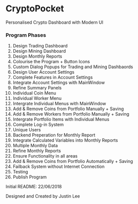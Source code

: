 # CryptoPocket
Personalised Crypto Dashboard with Modern UI

### Program Phases

01. Design Trading Dashboard
02. Design Mining Dashboard
03. Design Monthly Reports
04. Colourise the Program + Button Icons
05. Custom Dialog Popups for Trading and Mining Dashbaords
06. Design User Account Settings
07. Complete Features in Account Settings
08. Integrate Account Settings with MainWindow
09. Refine Summary Panels
10. Individual Coin Menu
11. Individual Worker Menu
12. Intergrate Individual Menus with MainWindow
13. Add & Remove Coins from Portfolio Manually + Saving
14. Add & Remove Workers from Portfolio Manually + Saving
15. Intergrate Portfolio Items with Individual Menus
16. Complete Log-in System
17. Unique Users
18. Backend Preperation for Monthly Report
19. Integrate Calculated Variables into Monthly Reports
20. Multiple Monthly Data
21. Refine Monthly Reports
22. Ensure Functionality in all areas
23. Add & Remove Coins from Portfolio Automatically + Saving
24. Failback System without Internet Connection
25. Testing
26. Publish Program


Initial README: 22/06/2018



Designed and Created by Justin Lee
